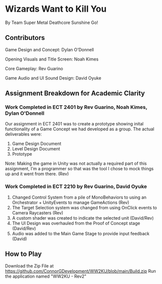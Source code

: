 # Wizards Want to Kill You

By Team Super Metal Deathcore Sunshine Go!

## Contributors

Game Design and Concept: Dylan O'Donnell

Opening Visuals and Title Screen: Noah Kimes

Core Gameplay: Rev Guarino

Game Audio and UI Sound Design: David Oyuke

## Assignment Breakdown for Academic Clarity

### Work Completed in ECT 2401 by Rev Guarino, Noah Kimes, Dylan O'Donnell

Our assignment in ECT 2401 was to create a prototype showing inital functionality of a Game Concept we had developed as a group.
The actual deliverables were:

1. Game Design Document
2. Level Design Document
3. Prototype

Note: Making the game in Unity was not actually a required part of this assignment, I'm a programmer so that was the tool I chose to mock things up and it went from there. (Rev)

### Work Completed in ECT 2210 by Rev Guarino, David Oyuke

1. Changed Control System from a pile of MonoBehaviors to using an Orchestrator + UnityEvents to manage GameActions (Rev)
2. The Target Selection system was changed from using OnClick events to Camera Raycasters (Rev)
3. A custom shader was created to indicate the selected unit (David/Rev)
4. The UI Design was overhauled from the Proof of Concept stage (David/Rev)
5. Audio was added to the Main Game Stage to provide input feedback (David)

## How to Play

Download the Zip File at https://github.com/ConnorGDevelopment/WW2KU/blob/main/Build.zip
Run the application named "WW2KU - Rev2"


